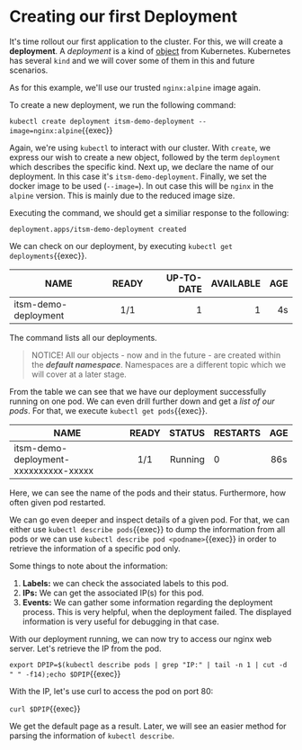 # Creating our first Deployment

It's time rollout our first application to the cluster. For this, we will create a **deployment**. A *deployment* is a kind of [object](https://kubernetes.io/docs/concepts/overview/working-with-objects/kubernetes-objects/) from Kubernetes. Kubernetes has several `kind` and we will cover some of them in this and future scenarios.

As for this example, we'll use our trusted `nginx:alpine` image again.

To create a new deployment, we run the following command:

`kubectl create deployment itsm-demo-deployment --image=nginx:alpine`{{exec}}

Again, we're using `kubectl` to interact with our cluster. With `create`, we express our wish to create a new object, followed by the term `deployment` which describes the specific kind. Next up, we declare the name of our deployment. In this case it's `itsm-demo-deployment`. Finally, we set the docker image to be used (`--image=`). In out case this will be `nginx` in the `alpine` version. This is mainly due to the reduced image size.

Executing the command, we should get a similiar response to the following:
```
deployment.apps/itsm-demo-deployment created
```

We can check on our deployment, by executing `kubectl get deployments`{{exec}}.

| NAME                  | READY | UP-TO-DATE  | AVAILABLE | AGE | 
| --------------------- |:-----:| -----------:| ---------:| ---:|
| itsm-demo-deployment  |  1/1  | 1           | 1         |  4s |

The command lists all our deployments. 

> NOTICE!
> All our objects - now and in the future - are created within the ***default namespace***.
> Namespaces are a different topic which we will cover at a later stage.

From the table we can see that we have our deployment successfully running on one pod.
We can even drill further down and get a *list of our pods*.
For that, we execute `kubectl get pods`{{exec}}.

| NAME                                    | READY | STATUS  | RESTARTS |  AGE | 
| --------------------------------------- |:-----:| -------:| :--------| :---:|
| itsm-demo-deployment-xxxxxxxxxx-xxxxx   |  1/1  | Running | 0        |  86s |

Here, we can see the name of the pods and their status. Furthermore, how often given pod restarted.

We can go even deeper and inspect details of a given pod. For that, we can either use `kubectl describe pods`{{exec}} to dump the information from all pods or we can use `kubectl describe pod <podname>`{{exec}} in order to retrieve the information of a specific pod only. 

Some things to note about the information:
1. **Labels:** we can check the associated labels to this pod.
1. **IPs:** We can get the associated IP(s) for this pod.
1. **Events:** We can gather some information regarding the deployment process. This is very helpful, when the deployment failed. The displayed information is very useful for debugging in that case.

With our deployment running, we can now try to access our nginx web server. Let's retrieve the IP from the pod.

`export DPIP=$(kubectl describe pods | grep "IP:" | tail -n 1 | cut -d " " -f14);echo $DPIP`{{exec}}

With the IP, let's use curl to access the pod on port 80:

`curl $DPIP`{{exec}}

We get the default page as a result. Later, we will see an easier method for parsing the information of `kubectl describe`. 